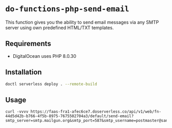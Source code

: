 # `do-functions-php-send-email`

This function gives you the ability to send email messages via any SMTP server using own predefined HTML/TXT templates.

## Requirements

- DigitalOcean uses PHP 8.0.30

## Installation

```bash
doctl serverless deploy . --remote-build
```

## Usage

```
curl -vvvv https://faas-fra1-afec6ce7.doserverless.co/api/v1/web/fn-44d5d42b-b766-4f5b-8975-7675502704a3/default/send-email?smtp_server=smtp.mailgun.org&smtp_port=587&smtp_username=postmaster@sandboxXXXXXXXXXXXXXXXXXXXX.mailgun.org&smtp_password=YYYYYYYYYYYYYYYY&subject=testing%20this%20feature&sender_email=postmaster@sandboxXXXXXXXXXXXXXXXXXXXXXXXXX.mailgun.org&sender_name=SomeONE&recipient_email=john@gmail.com&recipient_name=Yehor%20Smoliakov&template=hello&variables=eyJuYW1lIjoiWWVob3IifQ==
```

